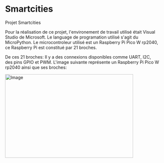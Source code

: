 # Smartcities
Projet Smartcities 

Pour la réalisation de ce projet, l'environement de travail utilisé était Visual Studio de Microsoft. Le language de programation utilisé s'agit du MicroPython.
Le microcontroleur utilisé est un Raspberry Pi Pico W rp2040, ce Raspberry Pi est constitué par 21 broches.

De ces 21 broches: Il y a des connexions disponibles comme UART, I2C, des pins GPIO et PWM.
L'image suivante représente un Raspberry Pi Pico W rp2040 ainsi que ses broches:

<img width="418" height="274" alt="Image" src="https://github.com/user-attachments/assets/ab606267-f51e-47b3-9563-2e294ae2c421" />

